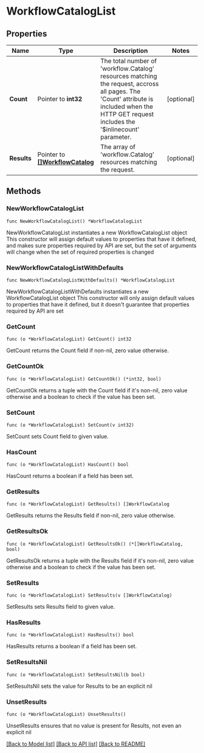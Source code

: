 # WorkflowCatalogList

## Properties

Name | Type | Description | Notes
------------ | ------------- | ------------- | -------------
**Count** | Pointer to **int32** | The total number of &#39;workflow.Catalog&#39; resources matching the request, accross all pages. The &#39;Count&#39; attribute is included when the HTTP GET request includes the &#39;$inlinecount&#39; parameter. | [optional] 
**Results** | Pointer to [**[]WorkflowCatalog**](WorkflowCatalog.md) | The array of &#39;workflow.Catalog&#39; resources matching the request. | [optional] 

## Methods

### NewWorkflowCatalogList

`func NewWorkflowCatalogList() *WorkflowCatalogList`

NewWorkflowCatalogList instantiates a new WorkflowCatalogList object
This constructor will assign default values to properties that have it defined,
and makes sure properties required by API are set, but the set of arguments
will change when the set of required properties is changed

### NewWorkflowCatalogListWithDefaults

`func NewWorkflowCatalogListWithDefaults() *WorkflowCatalogList`

NewWorkflowCatalogListWithDefaults instantiates a new WorkflowCatalogList object
This constructor will only assign default values to properties that have it defined,
but it doesn't guarantee that properties required by API are set

### GetCount

`func (o *WorkflowCatalogList) GetCount() int32`

GetCount returns the Count field if non-nil, zero value otherwise.

### GetCountOk

`func (o *WorkflowCatalogList) GetCountOk() (*int32, bool)`

GetCountOk returns a tuple with the Count field if it's non-nil, zero value otherwise
and a boolean to check if the value has been set.

### SetCount

`func (o *WorkflowCatalogList) SetCount(v int32)`

SetCount sets Count field to given value.

### HasCount

`func (o *WorkflowCatalogList) HasCount() bool`

HasCount returns a boolean if a field has been set.

### GetResults

`func (o *WorkflowCatalogList) GetResults() []WorkflowCatalog`

GetResults returns the Results field if non-nil, zero value otherwise.

### GetResultsOk

`func (o *WorkflowCatalogList) GetResultsOk() (*[]WorkflowCatalog, bool)`

GetResultsOk returns a tuple with the Results field if it's non-nil, zero value otherwise
and a boolean to check if the value has been set.

### SetResults

`func (o *WorkflowCatalogList) SetResults(v []WorkflowCatalog)`

SetResults sets Results field to given value.

### HasResults

`func (o *WorkflowCatalogList) HasResults() bool`

HasResults returns a boolean if a field has been set.

### SetResultsNil

`func (o *WorkflowCatalogList) SetResultsNil(b bool)`

 SetResultsNil sets the value for Results to be an explicit nil

### UnsetResults
`func (o *WorkflowCatalogList) UnsetResults()`

UnsetResults ensures that no value is present for Results, not even an explicit nil

[[Back to Model list]](../README.md#documentation-for-models) [[Back to API list]](../README.md#documentation-for-api-endpoints) [[Back to README]](../README.md)


